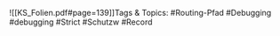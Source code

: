 
![[KS_Folien.pdf#page=139]]Tags & Topics:
   #Routing-Pfad
   #Debugging
   #debugging
   #Strict
   #Schutzw
   #Record